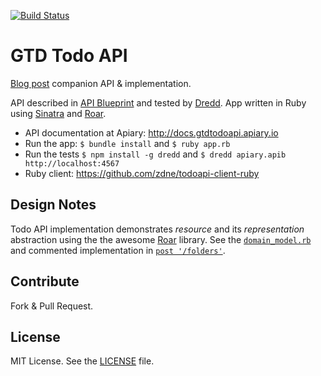 [![Build Status](https://travis-ci.org/zdne/todoapi.png?branch=master)](https://travis-ci.org/zdne/todoapi)
# GTD Todo API
[Blog post][] companion API & implementation. 

API described in [API Blueprint][] and tested by [Dredd][]. App written in Ruby using [Sinatra][] and [Roar][].

- API documentation at Apiary: <http://docs.gtdtodoapi.apiary.io>
- Run the app: `$ bundle install` and `$ ruby app.rb`
- Run the tests `$ npm install -g dredd` and `$ dredd apiary.apib http://localhost:4567`
- Ruby client: <https://github.com/zdne/todoapi-client-ruby>

## Design Notes
Todo API implementation demonstrates _resource_ and its _representation_ abstraction using the the awesome [Roar][] library. See the [`domain_model.rb`](domain_model.rb) and commented implementation in [`post '/folders'`](app.rb#L28).

## Contribute
Fork & Pull Request.

## License
MIT License. See the [LICENSE](LICENSE) file.

[API Blueprint]: http://apiblueprint.org
[Blog post]: http://blog.apiary.io
[Dredd]: https://github.com/apiaryio/dredd
[Sinatra]: http://www.sinatrarb.com
[Roar]: https://github.com/apotonick/roar